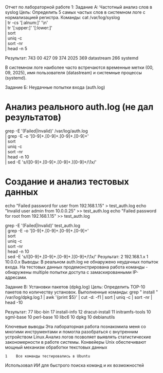 Отчет по лабораторной работе 1: 
Задание А: Частотный анализ слов в syslog 
Цель: Определить 5 самых частых слов в системном логе с нормализацией регистра.
Команды:
cat /var/log/syslog \
  | tr -cs '[:alnum:]' '\n' \
  | tr '[:upper:]' '[:lower:]' \
  | sort \
  | uniq -c \
  | sort -nr \
  | head -n 5

Результат:
    743 00
    427 09
    374 2025
    369 datastream
    266 systemd

В системном логе наиболее часто встречаются временные метки (00, 09, 2025), имя пользователя (datastream) и системные процессы (systemd).


Задание Б: Неудачные попытки входа (auth.log)
# Анализ реального auth.log (не дал результатов)
grep -E '(Failed|Invalid)' /var/log/auth.log \
  | grep -E -o '[0-9]+\.[0-9]+\.[0-9]+\.[0-9]+' \
  | sort \
  | uniq -c \
  | sort -nr \
  | head -n 10 \
  | sed -E 's/([0-9]+\.[0-9]+\.[0-9]+\.)[0-9]+/\1x/'

# Создание и анализ тестовых данных
echo "Failed password for user from 192.168.1.15" > test_auth.log
echo "Invalid user admin from 10.0.0.25" >> test_auth.log
echo "Failed password for root from 192.168.1.15" >> test_auth.log

grep -E '(Failed|Invalid)' test_auth.log \
  | grep -E -o '[0-9]+\.[0-9]+\.[0-9]+\.[0-9]+' \
  | sort \
  | uniq -c \
  | sort -nr \
  | head -n 10 \
  | sed -E 's/([0-9]+\.[0-9]+\.[0-9]+\.)[0-9]+/\1x/'
Результат:       2 192.168.1.x
      1 10.0.0.x
Выводы: В реальном auth.log не обнаружено неудачных попыток входа. На тестовых данных продемонстрирована работа команды - обнаружены multiple попытки доступа с замаскированными IP-адресами.


Задание В: Установки пакетов (dpkg.log)
Цель: Определить TOP-10 пакетов по количеству установок.
Выполненные команды:
grep " install " /var/log/dpkg.log.1 | awk '{print $5}' | cut -d: -f1 | sort | uniq -c | sort -nr | head -10

Результат:
     77 libc-bin
     17 install-info
     12 dracut-install
     11 initramfs-tools
     10 sgml-base
     10 perl-base
     10 libc6
     10 dpkg
     10 debianutils



Ключевые выводы
Эта лабораторная работа познакомила меня со многими инструментами и помогла разобраться с внутренним устройством Linux.Анализ логов позволяет выявлять статистические закономерности в работе системы. Конвейеры Unix обеспечивают мощный механизм обработки текстовых данных

    1    Все команды тестировались в Ubuntu

Использовал ИИ для быстрого поиска команд и их возможностей
